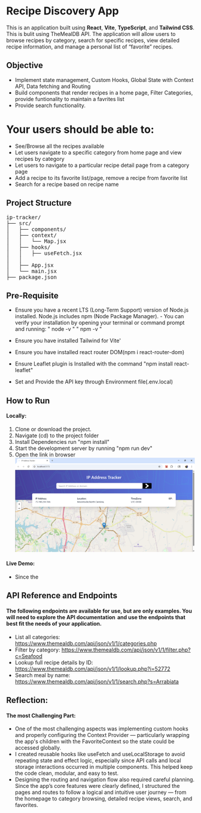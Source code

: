 # Recipe Discovery App
This is an application built using **React**, **Vite**, **TypeScript**, and **Tailwind CSS**. This is bulit using TheMealDB API.  The application will allow users to browse recipes by category, search for specific recipes, view detailed recipe information, and manage a personal list of “favorite” recipes.

## Objective
- Implement state management, Custom Hooks, Global State with Context API, Data fetching and Routing
- Build components that render recipes in a home page, Filter Categories, provide funtionality to maintain a favrites list
- Provide search functionality.

# Your users should be able to:
- See/Browse all the recipes available
- Let users navigate to a specific category from home page and view recipes by category
- Let users to navigate to a particular recipe detail page from a category page
- Add a recipe to its favorite list/page, remove a recipe from favorite list
- Search for a recipe based on recipe name

## Project Structure
<pre>
ip-tracker/
├── src/
│   ├── components/              
│   ├── context/                
│   │   └── Map.jsx
│   ├── hooks/                   
│   │   ├── useFetch.jsx
│   │   
│   ├── App.jsx                  
│   └── main.jsx                 
├── package.json</pre>
  


## Pre-Requisite 
- Ensure you have a recent LTS (Long-Term Support) version of Node.js installed. Node.js includes npm (Node Package Manager). - You can verify your installation by opening your terminal or command prompt and running:
    " node -v "
    " npm -v "

- Ensure you have installed Tailwind for Vite'
- Ensure you have installed react router DOM(npm i react-router-dom)
- Ensure Leaflet plugin is Installed with the command "npm install react-leaflet"
- Set and Provide the API key through Environment file(.env.local)

## How to Run
#### Locally: 
1. Clone or download the project.
2. Navigate (cd) to the project folder
3. Install Dependencies run "npm install"
4. Start the development server by running "npm run dev"
5. Open the link in browser
![alt text](<Screenshot 2025-07-02 145215.png>)

#### Live Demo:
- Since the

## API Reference and Endpoints
 #### The following endpoints are available for use, but are only examples. You will need to explore the API documentation  and use the endpoints that best fit the needs of your application.
- List all categories: https://www.themealdb.com/api/json/v1/1/categories.php
- Filter by category: https://www.themealdb.com/api/json/v1/1/filter.php?c=Seafood
- Lookup full recipe details by ID: https://www.themealdb.com/api/json/v1/1/lookup.php?i=52772
- Search meal by name: https://www.themealdb.com/api/json/v1/1/search.php?s=Arrabiata


## Reflection:
#### The most Challenging Part:
- One of the most challenging aspects was implementing custom hooks and properly configuring the Context Provider — particularly wrapping the app's children with the FavoriteContext so the state could be accessed globally.
- I created reusable hooks like useFetch and useLocalStorage to avoid repeating state and effect logic, especially since API calls and local storage interactions occurred in multiple components. This helped keep the code clean, modular, and easy to test.
- Designing the routing and navigation flow also required careful planning. Since the app’s core features were clearly defined, I structured the pages and routes to follow a logical and intuitive user journey — from the homepage to category browsing, detailed recipe views, search, and favorites.






